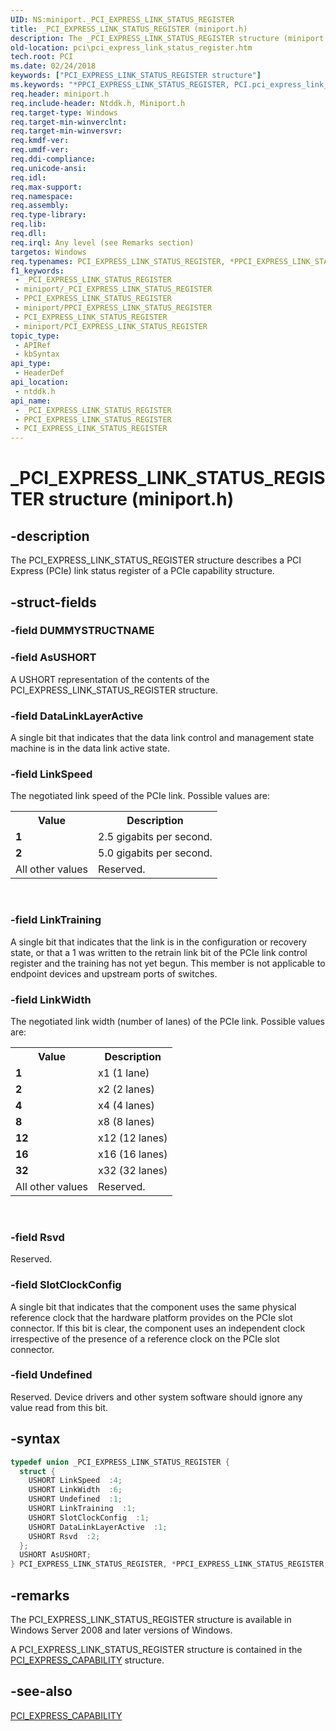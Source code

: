 ```yaml
---
UID: NS:miniport._PCI_EXPRESS_LINK_STATUS_REGISTER
title: _PCI_EXPRESS_LINK_STATUS_REGISTER (miniport.h)
description: The _PCI_EXPRESS_LINK_STATUS_REGISTER structure (miniport.h) describes a PCI Express (PCIe) link status register of a PCIe capability structure.
old-location: pci\pci_express_link_status_register.htm
tech.root: PCI
ms.date: 02/24/2018
keywords: ["PCI_EXPRESS_LINK_STATUS_REGISTER structure"]
ms.keywords: "*PPCI_EXPRESS_LINK_STATUS_REGISTER, PCI.pci_express_link_status_register, PCI_EXPRESS_LINK_STATUS_REGISTER, PCI_EXPRESS_LINK_STATUS_REGISTER union [Buses], PPCI_EXPRESS_LINK_STATUS_REGISTER, PPCI_EXPRESS_LINK_STATUS_REGISTER union pointer [Buses], _PCI_EXPRESS_LINK_STATUS_REGISTER, ntddk/PCI_EXPRESS_LINK_STATUS_REGISTER, ntddk/PPCI_EXPRESS_LINK_STATUS_REGISTER, pci_struct_41d11df3-521f-4709-a30e-be70ad36db8f.xml"
req.header: miniport.h
req.include-header: Ntddk.h, Miniport.h
req.target-type: Windows
req.target-min-winverclnt: 
req.target-min-winversvr: 
req.kmdf-ver: 
req.umdf-ver: 
req.ddi-compliance: 
req.unicode-ansi: 
req.idl: 
req.max-support: 
req.namespace: 
req.assembly: 
req.type-library: 
req.lib: 
req.dll: 
req.irql: Any level (see Remarks section)
targetos: Windows
req.typenames: PCI_EXPRESS_LINK_STATUS_REGISTER, *PPCI_EXPRESS_LINK_STATUS_REGISTER
f1_keywords:
 - _PCI_EXPRESS_LINK_STATUS_REGISTER
 - miniport/_PCI_EXPRESS_LINK_STATUS_REGISTER
 - PPCI_EXPRESS_LINK_STATUS_REGISTER
 - miniport/PPCI_EXPRESS_LINK_STATUS_REGISTER
 - PCI_EXPRESS_LINK_STATUS_REGISTER
 - miniport/PCI_EXPRESS_LINK_STATUS_REGISTER
topic_type:
 - APIRef
 - kbSyntax
api_type:
 - HeaderDef
api_location:
 - ntddk.h
api_name:
 - _PCI_EXPRESS_LINK_STATUS_REGISTER
 - PPCI_EXPRESS_LINK_STATUS_REGISTER
 - PCI_EXPRESS_LINK_STATUS_REGISTER
---
```


# _PCI_EXPRESS_LINK_STATUS_REGISTER structure (miniport.h)


## -description

The PCI_EXPRESS_LINK_STATUS_REGISTER structure describes a PCI Express (PCIe) link status register of a PCIe capability structure.

## -struct-fields

### -field DUMMYSTRUCTNAME

### -field AsUSHORT

A USHORT representation of the contents of the PCI_EXPRESS_LINK_STATUS_REGISTER structure.


### -field DataLinkLayerActive

A single bit that indicates that the data link control and management state machine is in the data link active state.


### -field LinkSpeed

The negotiated link speed of the PCIe link.  Possible values are:

<table>
<tr>
<th>Value</th>
<th>Description</th>
</tr>
<tr>
<td><b>1</b></td>
<td>2.5 gigabits per second.</td>
</tr>
<tr>
<td><b>2</b></td>
<td>5.0 gigabits per second.</td>
</tr>
<tr>
<td>All other values</td>
<td>Reserved.</td>
</tr>
</table>
 


### -field LinkTraining

A single bit that indicates that the link is in the configuration or recovery state, or that a 1 was written to the retrain link bit of the PCIe link control register and the training has not yet begun. This member is not applicable to endpoint devices and upstream ports of switches.


### -field LinkWidth

The negotiated link width (number of lanes) of the PCIe link. Possible values are:

<table>
<tr>
<th>Value</th>
<th>Description</th>
</tr>
<tr>
<td><b>1</b></td>
<td>x1 (1 lane)</td>
</tr>
<tr>
<td><b>2</b></td>
<td>x2 (2 lanes)</td>
</tr>
<tr>
<td><b>4</b></td>
<td>x4 (4 lanes)</td>
</tr>
<tr>
<td><b>8</b></td>
<td>x8 (8 lanes)</td>
</tr>
<tr>
<td><b>12</b></td>
<td>x12 (12 lanes)</td>
</tr>
<tr>
<td><b>16</b></td>
<td>x16 (16 lanes)</td>
</tr>
<tr>
<td><b>32</b></td>
<td>x32 (32 lanes)</td>
</tr>
<tr>
<td>All other values</td>
<td>Reserved.</td>
</tr>
</table>
 


### -field Rsvd

Reserved.


### -field SlotClockConfig

A single bit that indicates that the component uses the same physical reference clock that the hardware platform provides on the PCIe slot connector. If this bit is clear, the component uses an independent clock irrespective of the presence of a reference clock on the PCIe slot connector.


### -field Undefined

Reserved. Device drivers and other system software should ignore any value read from this bit.

## -syntax

```cpp
typedef union _PCI_EXPRESS_LINK_STATUS_REGISTER {
  struct {
    USHORT LinkSpeed  :4;
    USHORT LinkWidth  :6;
    USHORT Undefined  :1;
    USHORT LinkTraining  :1;
    USHORT SlotClockConfig  :1;
    USHORT DataLinkLayerActive  :1;
    USHORT Rsvd  :2;
  };
  USHORT AsUSHORT;
} PCI_EXPRESS_LINK_STATUS_REGISTER, *PPCI_EXPRESS_LINK_STATUS_REGISTER;
```

## -remarks

The PCI_EXPRESS_LINK_STATUS_REGISTER structure is available in Windows Server 2008 and later versions of Windows.

A PCI_EXPRESS_LINK_STATUS_REGISTER structure is contained in the <a href="/windows-hardware/drivers/ddi/ntddk/ns-ntddk-_pci_express_capability">PCI_EXPRESS_CAPABILITY</a> structure.

## -see-also

<a href="/windows-hardware/drivers/ddi/ntddk/ns-ntddk-_pci_express_capability">PCI_EXPRESS_CAPABILITY</a>

